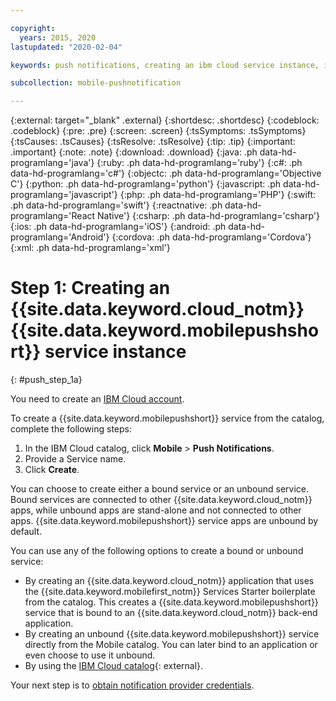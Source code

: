 ```yaml
---

copyright:
  years: 2015, 2020
lastupdated: "2020-02-04"

keywords: push notifications, creating an ibm cloud service instance, ibm cloud service

subcollection: mobile-pushnotification

---
```


{:external: target="_blank" .external}
{:shortdesc: .shortdesc}
{:codeblock: .codeblock}
{:pre: .pre}
{:screen: .screen}
{:tsSymptoms: .tsSymptoms}
{:tsCauses: .tsCauses}
{:tsResolve: .tsResolve}
{:tip: .tip}
{:important: .important}
{:note: .note}
{:download: .download}
{:java: .ph data-hd-programlang='java'}
{:ruby: .ph data-hd-programlang='ruby'}
{:c#: .ph data-hd-programlang='c#'}
{:objectc: .ph data-hd-programlang='Objective C'}
{:python: .ph data-hd-programlang='python'}
{:javascript: .ph data-hd-programlang='javascript'}
{:php: .ph data-hd-programlang='PHP'}
{:swift: .ph data-hd-programlang='swift'}
{:reactnative: .ph data-hd-programlang='React Native'}
{:csharp: .ph data-hd-programlang='csharp'}
{:ios: .ph data-hd-programlang='iOS'}
{:android: .ph data-hd-programlang='Android'}
{:cordova: .ph data-hd-programlang='Cordova'}
{:xml: .ph data-hd-programlang='xml'}

# Step 1: Creating an {{site.data.keyword.cloud_notm}} {{site.data.keyword.mobilepushshort}} service instance
{: #push_step_1a}

You need to create an [IBM Cloud account](https://cloud.ibm.com/).

To create a {{site.data.keyword.mobilepushshort}} service from the catalog, complete the following steps:

1. In the IBM Cloud catalog, click **Mobile** > **Push Notifications**.
1. Provide a Service name. 
1. Click **Create**. 

You can choose to create either a bound service or an unbound service. Bound services are connected to other {{site.data.keyword.cloud_notm}} apps, while unbound apps are stand-alone and not connected to other apps. {{site.data.keyword.mobilepushshort}} service apps are unbound by default.

You can use any of the following options to create a bound or unbound service:
- By creating an {{site.data.keyword.cloud_notm}} application that uses the {{site.data.keyword.mobilefirst_notm}} Services Starter boilerplate from the catalog. This creates a {{site.data.keyword.mobilepushshort}} service that is bound to an {{site.data.keyword.cloud_notm}} back-end application.
- By creating an unbound {{site.data.keyword.mobilepushshort}} service directly from the Mobile catalog. You can later bind to an application or even choose to use it unbound. 
- By using the [IBM Cloud catalog](https://cloud.ibm.com/catalog/){: external}.

Your next step is to [obtain notification provider credentials](/docs/services/mobilepush?topic=mobile-pushnotification-push_step_1).
